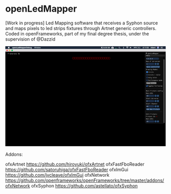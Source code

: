 # openLedMapper
[Work in progress] Led Mapping software that receives a Syphon source and maps pixels to led strips fixtures through Artnet generic controllers. Coded in openFrameworks, part of my final degree thesis, under the supervision of @Dazzid

![alt text](https://raw.githubusercontent.com/albert-ka/openLedMapper/master/openLedMapper.png)

Addons:

ofxArtnet
https://github.com/hiroyuki/ofxArtnet
ofxFastFboReader
https://github.com/satoruhiga/ofxFastFboReader
ofxImGui
https://github.com/jvcleave/ofxImGui
ofxNetwork
https://github.com/openframeworks/openFrameworks/tree/master/addons/ofxNetwork
ofxSyphon
https://github.com/astellato/ofxSyphon
